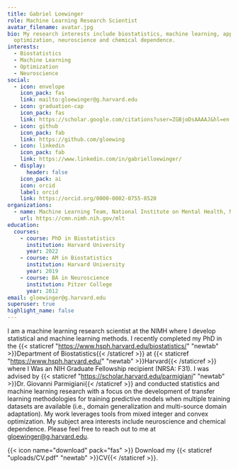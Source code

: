 ```yaml
---
title: Gabriel Loewinger
role: Machine Learning Research Scientist
avatar_filename: avatar.jpg
bio: My research interests include biostatistics, machine learning, applied
  optimization, neuroscience and chemical dependence.
interests:
  - Biostatistics
  - Machine Learning
  - Optimization
  - Neuroscience
social:
  - icon: envelope
    icon_pack: fas
    link: mailto:gloewinger@g.harvard.edu
  - icon: graduation-cap
    icon_pack: fas
    link: https://scholar.google.com/citations?user=ZGBjoDsAAAAJ&hl=en
  - icon: github
    icon_pack: fab
    link: https://github.com/gloewing
  - icon: linkedin
    icon_pack: fab
    link: https://www.linkedin.com/in/gabrielloewinger/
  - display:
      header: false
    icon_pack: ai
    icon: orcid
    label: orcid
    link: https://orcid.org/0000-0002-0755-8520
organizations:
  - name: Machine Learning Team, National Institute on Mental Health, NIH
    url: https://cmn.nimh.nih.gov/mlt
education:
  courses:
    - course: PhD in Biostatistics
      institution: Harvard University
      year: 2022
    - course: AM in Biostatistics
      institution: Harvard University
      year: 2019
    - course: BA in Neuroscience
      institution: Pitzer College
      year: 2012
email: gloewinger@g.harvard.edu
superuser: true
highlight_name: false
---
```

I am a machine learning research scientist at the NIMH where I develop statistical and machine learning methods. I recently completed my PhD in the {{< staticref "https://www.hsph.harvard.edu/biostatistics/" "newtab" >}}Department of Biostatistics{{< /staticref >}} at {{< staticref "https://www.hsph.harvard.edu/" "newtab" >}}Harvard{{< /staticref >}} where I Was an NIH Graduate Fellowship recipient (NRSA: F31). I was advised by {{< staticref "https://scholar.harvard.edu/parmigiani" "newtab" >}}Dr. Giovanni Parmigiani{{< /staticref >}} and conducted statistics and machine learning research with a focus on the development of transfer learning methodologies for training predictive models when multiple training datasets are available (i.e., domain generalization and multi-source domain adaptation). My work leverages tools from mixed integer and convex optimization. My subject area interests include neuroscience and chemical dependence. Please feel free to reach out to me at gloewinger@g.harvard.edu. 

{{< icon name="download" pack="fas" >}} Download my {{< staticref "uploads/CV.pdf" "newtab" >}}CV{{< /staticref >}}.
